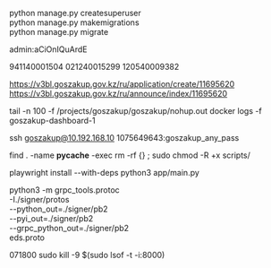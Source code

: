 python manage.py createsuperuser  
python manage.py makemigrations  
python manage.py migrate  

admin:aCiOnIQuArdE  

941140001504
021240015299
120540009382

https://v3bl.goszakup.gov.kz/ru/application/create/11695620  
https://v3bl.goszakup.gov.kz/ru/announce/index/11695620


tail -n 100 -f /projects/goszakup/goszakup/nohup.out
docker logs -f goszakup-dashboard-1

ssh goszakup@10.192.168.10
1075649643:goszakup_any_pass

find . -name __pycache__ -exec rm -rf {} \;
sudo chmod -R +x scripts/

playwright install --with-deps
python3 app/main.py

python3 -m grpc_tools.protoc \
    -I./signer/protos \
    --python_out=./signer/pb2 \
    --pyi_out=./signer/pb2 \
    --grpc_python_out=./signer/pb2 \
    eds.proto


071800
sudo kill -9 $(sudo lsof -t -i:8000)
